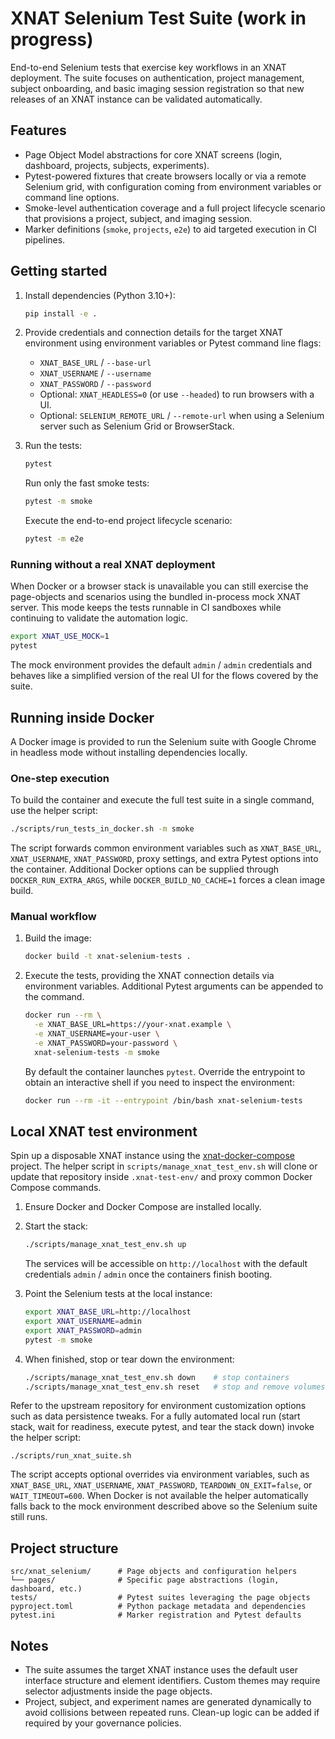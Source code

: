 # XNAT Selenium Test Suite (work in progress)

End-to-end Selenium tests that exercise key workflows in an XNAT deployment. The
suite focuses on authentication, project management, subject onboarding, and
basic imaging session registration so that new releases of an XNAT instance can
be validated automatically.

## Features

- Page Object Model abstractions for core XNAT screens (login, dashboard,
  projects, subjects, experiments).
- Pytest-powered fixtures that create browsers locally or via a remote Selenium
  grid, with configuration coming from environment variables or command line
  options.
- Smoke-level authentication coverage and a full project lifecycle scenario that
  provisions a project, subject, and imaging session.
- Marker definitions (`smoke`, `projects`, `e2e`) to aid targeted execution in
  CI pipelines.

## Getting started

1. Install dependencies (Python 3.10+):

   ```bash
   pip install -e .
   ```

2. Provide credentials and connection details for the target XNAT environment
   using environment variables or Pytest command line flags:

   - `XNAT_BASE_URL` / `--base-url`
   - `XNAT_USERNAME` / `--username`
   - `XNAT_PASSWORD` / `--password`
   - Optional: `XNAT_HEADLESS=0` (or use `--headed`) to run browsers with a UI.
   - Optional: `SELENIUM_REMOTE_URL` / `--remote-url` when using a Selenium
     server such as Selenium Grid or BrowserStack.

3. Run the tests:

   ```bash
   pytest
   ```

   Run only the fast smoke tests:

   ```bash
   pytest -m smoke
   ```

   Execute the end-to-end project lifecycle scenario:

   ```bash
   pytest -m e2e
   ```

### Running without a real XNAT deployment

When Docker or a browser stack is unavailable you can still exercise the
page-objects and scenarios using the bundled in-process mock XNAT server. This
mode keeps the tests runnable in CI sandboxes while continuing to validate the
automation logic.

```bash
export XNAT_USE_MOCK=1
pytest
```

The mock environment provides the default `admin` / `admin` credentials and
behaves like a simplified version of the real UI for the flows covered by the
suite.

## Running inside Docker

A Docker image is provided to run the Selenium suite with Google Chrome in
headless mode without installing dependencies locally.

### One-step execution

To build the container and execute the full test suite in a single command,
use the helper script:

```bash
./scripts/run_tests_in_docker.sh -m smoke
```

The script forwards common environment variables such as `XNAT_BASE_URL`,
`XNAT_USERNAME`, `XNAT_PASSWORD`, proxy settings, and extra Pytest options into
the container. Additional Docker options can be supplied through
`DOCKER_RUN_EXTRA_ARGS`, while `DOCKER_BUILD_NO_CACHE=1` forces a clean image
build.

### Manual workflow

1. Build the image:

   ```bash
   docker build -t xnat-selenium-tests .
   ```

2. Execute the tests, providing the XNAT connection details via environment
   variables. Additional Pytest arguments can be appended to the command.

   ```bash
   docker run --rm \
     -e XNAT_BASE_URL=https://your-xnat.example \
     -e XNAT_USERNAME=your-user \
     -e XNAT_PASSWORD=your-password \
     xnat-selenium-tests -m smoke
   ```

   By default the container launches `pytest`. Override the entrypoint to obtain
   an interactive shell if you need to inspect the environment:

   ```bash
   docker run --rm -it --entrypoint /bin/bash xnat-selenium-tests
   ```

## Local XNAT test environment

Spin up a disposable XNAT instance using the
[xnat-docker-compose](https://github.com/NrgXnat/xnat-docker-compose) project.
The helper script in `scripts/manage_xnat_test_env.sh` will clone or update that
repository inside `.xnat-test-env/` and proxy common Docker Compose commands.

1. Ensure Docker and Docker Compose are installed locally.
2. Start the stack:

   ```bash
   ./scripts/manage_xnat_test_env.sh up
   ```

   The services will be accessible on `http://localhost` with the default
   credentials `admin` / `admin` once the containers finish booting.
3. Point the Selenium tests at the local instance:

   ```bash
   export XNAT_BASE_URL=http://localhost
   export XNAT_USERNAME=admin
   export XNAT_PASSWORD=admin
   pytest -m smoke
   ```

4. When finished, stop or tear down the environment:

   ```bash
   ./scripts/manage_xnat_test_env.sh down    # stop containers
   ./scripts/manage_xnat_test_env.sh reset   # stop and remove volumes
   ```

Refer to the upstream repository for environment customization options such as
data persistence tweaks. For a fully automated local run (start stack, wait for
readiness, execute pytest, and tear the stack down) invoke the helper script:

```
./scripts/run_xnat_suite.sh
```

The script accepts optional overrides via environment variables, such as
`XNAT_BASE_URL`, `XNAT_USERNAME`, `XNAT_PASSWORD`, `TEARDOWN_ON_EXIT=false`, or
`WAIT_TIMEOUT=600`. When Docker is not available the helper automatically falls
back to the mock environment described above so the Selenium suite still runs.

## Project structure

```
src/xnat_selenium/      # Page objects and configuration helpers
└── pages/              # Specific page abstractions (login, dashboard, etc.)
tests/                  # Pytest suites leveraging the page objects
pyproject.toml          # Python package metadata and dependencies
pytest.ini              # Marker registration and Pytest defaults
```

## Notes

- The suite assumes the target XNAT instance uses the default user interface
  structure and element identifiers. Custom themes may require selector
  adjustments inside the page objects.
- Project, subject, and experiment names are generated dynamically to avoid
  collisions between repeated runs. Clean-up logic can be added if required by
  your governance policies.
